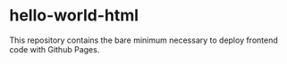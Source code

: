 # hello-world-html

This repository contains the bare minimum necessary to deploy frontend code with Github Pages.
